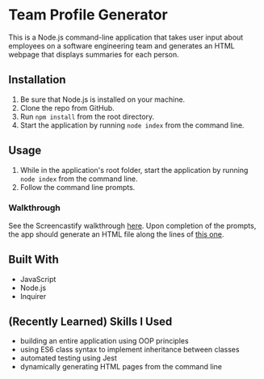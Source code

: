 # Team Profile Generator

This is a Node.js command-line application that takes user input about employees on a software engineering team and generates an HTML webpage that displays summaries for each person. 

## Installation
1. Be sure that Node.js is installed on your machine.
2. Clone the repo from GitHub.
2. Run ```npm install``` from the root directory.
3. Start the application by running ```node index``` from the command line.

## Usage
1. While in the application's root folder, start the application by running ```node index``` from the command line.
2. Follow the command line prompts.

### Walkthrough
See the Screencastify walkthrough [here](https://drive.google.com/file/d/1avOMVtH4TA0CncdyNX023dl0D7Y2C5DL/view). Upon completion of the prompts, the app should generate an HTML file along the lines of [this one](/dist/index.html).

## Built With
* JavaScript
* Node.js
* Inquirer


## (Recently Learned) Skills I Used
* building an entire application using OOP principles
* using ES6 class syntax to implement inheritance between classes
* automated testing using Jest
* dynamically generating HTML pages from the command line 
